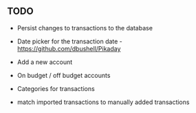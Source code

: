 TODO
--------------
* Persist changes to transactions to the database
* Date picker for the transaction date - https://github.com/dbushell/Pikaday
* Add a new account
* On budget / off budget accounts
* Categories for transactions


* match imported transactions to manually added transactions